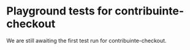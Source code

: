 # Playground tests for contribuinte-checkout
We are still awaiting the first test run for contribuinte-checkout.
